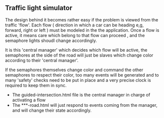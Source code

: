 Traffic light simulator
-------

The design behind it becomes rather easy if the problem is viewed from the traffic 'flow'. Each flow
( direction in which a car can be heading e,g, forward, right or left ) must be modeled in the the application. Once a flow is active,
it means care which belong to that flow can proceed , and the semaphore lights shoudl change accordingly.

It is this 'central manager' which decides which flow will be active, the semaphores at the side of the road will just
be slaves which change color according to their 'central manager'.

If the semaphores themselves change color and command the other semaphores to respect their color, too many events will
be generated and to many 'safety' checks need to be put in place and a very precise clock is required to keep them in sync.


* The guided-intersection.html file is the central manager in charge of activating a flow
* The ***-road.html will just respond to events coming from the manager, and will change their state accordingly.